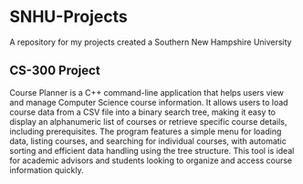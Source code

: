 # SNHU-Projects
A repository for my projects created a Southern New Hampshire University

CS-300 Project
-----------------------------------------------------------------------------------------------------------------------------------------
Course Planner is a C++ command-line application that helps users view and manage Computer Science course information. 
It allows users to load course data from a CSV file into a binary search tree, making it easy to display an alphanumeric list of courses or retrieve specific course details, including prerequisites.
The program features a simple menu for loading data, listing courses, and searching for individual courses, with automatic sorting and efficient data handling using the tree structure.
This tool is ideal for academic advisors and students looking to organize and access course information quickly.
